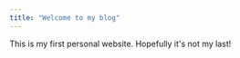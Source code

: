 ```yaml
---
title: "Welcome to my blog"
---
```


This is my first personal website. Hopefully it's not my last!
